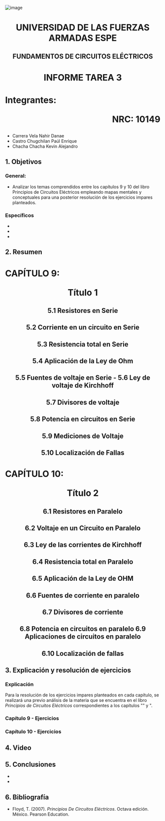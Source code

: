 ![image](https://user-images.githubusercontent.com/93786746/140656495-1e9017c5-1622-4145-a547-0ebbe5014f3d.png)
# <p align=center> UNIVERSIDAD DE LAS FUERZAS ARMADAS ESPE 
## <p align=center> FUNDAMENTOS DE CIRCUITOS ELÉCTRICOS
# <p align=center>  INFORME TAREA 3
# Integrantes: <p align=right> NRC: 10149
* Carrera Vela Nahir Danae
* Castro Chugchilan Paúl Enrique
* Chacha Chacha Kevin Alejandro
## 1. Objetivos
  ### General: 
  * Analizar los temas comprendidos entre los capítulos 9 y 10 del libro Principios de Circuitos Eléctricos empleando mapas mentales y conceptuales para una posterior resolución de los ejercicios impares planteados.
  ### Específicos
  *  
  *  
  *  
## 2. Resumen
  # CAPÍTULO 9: <p align=center> Título 1
## <p align=center> 5.1 Resistores en Serie

## <p align=center> 5.2 Corriente en un circuito en Serie

## <p align=center> 5.3 Resistencia total en Serie

## <p align=center> 5.4 Aplicación de la Ley de Ohm

## <p align=center> 5.5 Fuentes de voltaje en Serie - 5.6 Ley de voltaje de Kirchhoff
 
## <p align=center> 5.7 Divisores de voltaje

## <p align=center> 5.8 Potencia en circuitos en Serie
 
## <p align=center> 5.9 Mediciones de Voltaje

## <p align=center> 5.10 Localización de Fallas


  # CAPÍTULO 10: <p align=center> Título 2
## <p align=center> 6.1 Resistores en Paralelo

## <p align=center> 6.2 Voltaje en un Circuito en Paralelo

## <p align=center> 6.3 Ley de las corrientes de Kirchhoff

## <p align=center> 6.4 Resistencia total en Paralelo

## <p align=center> 6.5 Aplicación de la Ley de OHM

## <p align=center> 6.6 Fuentes de corriente en paralelo

## <p align=center> 6.7 Divisores de corriente

## <p align=center> 6.8 Potencia en circuitos en paralelo 6.9 Aplicaciones de circuitos en paralelo

## <p align=center> 6.10 Localización de fallas


## 3. Explicación y resolución de ejercicios
  ### Explicación
   Para la resolución de los ejercicios impares planteados en cada capítulo, se realizará una previo análisis de la materia que se encuentra en el libro _Principios de Circuitos Eléctricos_ correspondientes a los capítulos "" y ".
  ### Capítulo 9 - Ejercicios


  ### Capítulo 10 - Ejercicios



## 4. Video

## 5. Conclusiones
  * 
  * 
## 6. Bibliografía
  * Floyd, T. (2007). _Principios De Circuitos Eléctricos_. Octava edición. México. Pearson Education.
